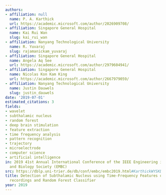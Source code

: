 ```yaml
---
authors:
- affiliation: null
  name: P. A. Karthick
  url: https://academic.microsoft.com/author/2026909708/
- affiliation: Singapore General Hospital
  name: Kai Rui Wan
  slug: kai_rui_wan
- affiliation: Nanyang Technological University
  name: R. Yuvaraj
  slug: rajamanickam_yuvaraj
- affiliation: Singapore General Hospital
  name: Angela Aq See
  url: https://academic.microsoft.com/author/2979604941/
- affiliation: Singapore General Hospital
  name: Nicolas Kon Kam King
  url: https://academic.microsoft.com/author/2667979059/
- affiliation: Nanyang Technological University
  name: Justin Dauwels
  slug: justin_dauwels
date: '2019-07-01'
estimated_citations: 3
fields:
- wavelet
- subthalamic nucleus
- random forest
- deep brain stimulation
- feature extraction
- time frequency analysis
- pattern recognition
- trajectory
- microelectrode
- computer science
- artificial intelligence
in: 2019 41st Annual International Conference of the IEEE Engineering in Medicine
  and Biology Society (EMBC)
src: https://dblp.uni-trier.de/db/conf/embc/embc2019.html#KarthickWYSKD19
title: Detection of Subthalamic Nucleus using Time-Frequency Features of Microelectrode
  recordings and Random Forest Classifier
year: 2019
---
```

